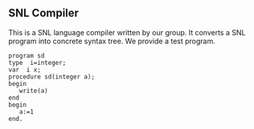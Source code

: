 ## SNL Compiler
  This is a SNL language compiler written by our group. It converts a SNL program into concrete syntax tree. We provide a test program. 
  
```snl
program sd
type  i=integer;
var  i x;
procedure sd(integer a);
begin 
   write(a)
end    
begin
   a:=1
end.
```
